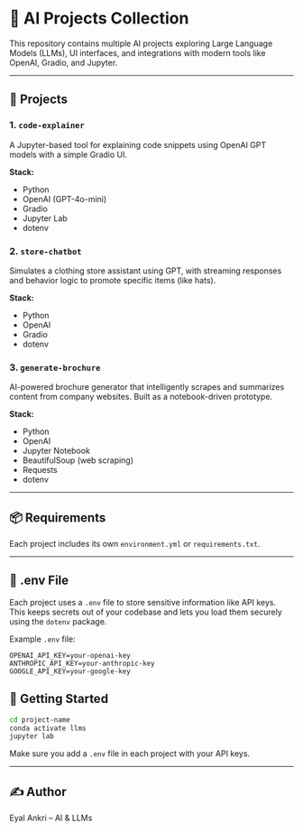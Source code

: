 # 🧠 AI Projects Collection

This repository contains multiple AI projects exploring Large Language Models (LLMs), UI interfaces, and integrations with modern tools like OpenAI, Gradio, and Jupyter.

---

## 📁 Projects

### 1. `code-explainer`

A Jupyter-based tool for explaining code snippets using OpenAI GPT models with a simple Gradio UI.

**Stack:**

- Python
- OpenAI (GPT-4o-mini)
- Gradio
- Jupyter Lab
- dotenv

### 2. `store-chatbot`

Simulates a clothing store assistant using GPT, with streaming responses and behavior logic to promote specific items (like hats).

**Stack:**

- Python
- OpenAI
- Gradio
- dotenv

### 3. `generate-brochure`

AI-powered brochure generator that intelligently scrapes and summarizes content from company websites. Built as a notebook-driven prototype.

**Stack:**

- Python
- OpenAI
- Jupyter Notebook
- BeautifulSoup (web scraping)
- Requests
- dotenv

---

## 📦 Requirements

Each project includes its own `environment.yml` or `requirements.txt`.

---

## 🔐 .env File

Each project uses a `.env` file to store sensitive information like API keys. This keeps secrets out of your codebase and lets you load them securely using the `dotenv` package.

Example `.env` file:

```
OPENAI_API_KEY=your-openai-key
ANTHROPIC_API_KEY=your-anthropic-key
GOOGLE_API_KEY=your-google-key
```

## 🚀 Getting Started

```bash
cd project-name
conda activate llms
jupyter lab
```

Make sure you add a `.env` file in each project with your API keys.

---

## ✍️ Author

Eyal Ankri – AI & LLMs

